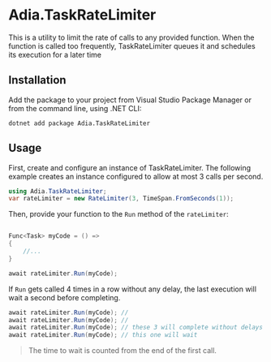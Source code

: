 # Adia.TaskRateLimiter

This is a utility to limit the rate of calls to any provided function. When the function is called too frequently, TaskRateLimiter queues it and schedules its execution for a later time

## Installation

Add the package to your project from Visual Studio Package Manager or from the command line, using .NET CLI:

`dotnet add package Adia.TaskRateLimiter`

## Usage

First, create and configure an instance of TaskRateLimiter.
The following example creates an instance configured to allow at most 3 calls per second.

```c#
using Adia.TaskRateLimiter;
var rateLimiter = new RateLimiter(3, TimeSpan.FromSeconds(1));
```

Then, provide your function to the `Run` method of the `rateLimiter`:

```c#

Func<Task> myCode = () =>
{
    //...
}

await rateLimiter.Run(myCode);
```

If `Run` gets called 4 times in a row without any delay, the last execution will wait a second before completing.

```c#
await rateLimiter.Run(myCode); //
await rateLimiter.Run(myCode); //
await rateLimiter.Run(myCode); // these 3 will complete without delays
await rateLimiter.Run(myCode); // this one will wait
```

> The time to wait is counted from the end of the first call.
